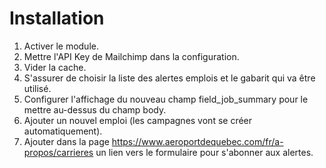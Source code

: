 # Installation

1. Activer le module.
2. Mettre l'API Key de Mailchimp dans la configuration.
3. Vider la cache.
4. S'assurer de choisir la liste des alertes emplois et le gabarit qui va être utilisé.
5. Configurer l'affichage du nouveau champ field_job_summary pour le mettre au-dessus du champ body.
6. Ajouter un nouvel emploi (les campagnes vont se créer automatiquement).
7. Ajouter dans la page https://www.aeroportdequebec.com/fr/a-propos/carrieres un lien vers le formulaire pour s'abonner aux alertes.
